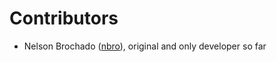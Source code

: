 # Contributors

- Nelson Brochado ([nbro](https://github.com/nbro)), original and only developer so far